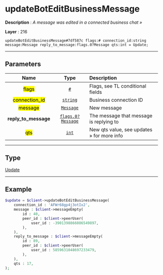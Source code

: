 # updateBotEditBusinessMessage

**Description** : *A message was edited in a connected business chat &raquo;*

**Layer** : 216

```tl
updateBotEditBusinessMessage#7df587c flags:# connection_id:string message:Message reply_to_message:flags.0?Message qts:int = Update;
```

---

## Parameters

| Name | Type | Description |
| :---: | :---: | :--- |
| <mark>flags</mark> | [`#`](type/#) | Flags, see TL conditional fields |
| <mark>connection_id</mark> | [`string`](type/string) | Business connection ID |
| <mark>message</mark> | [`Message`](type/Message) | New message |
| **reply_to_message** | [`flags.0?Message`](type/Message) | The message that message is replying to |
| <mark>qts</mark> | [`int`](type/int) | New qts value, see updates » for more info |

---

## Type

[Update](type/Update)

---

## Example

```php
$update = $client->updateBotEditBusinessMessage(
	connection_id : 'AFWr68gp4j3otIx2',
	message : $client->messageEmpty(
		id : 40,
		peer_id : $client->peerUser(
			user_id : -3901398866086549897,
		),
	),
	reply_to_message : $client->messageEmpty(
		id : 89,
		peer_id : $client->peerUser(
			user_id : 5859631048697233479,
		),
	),
	qts : 17,
);
```